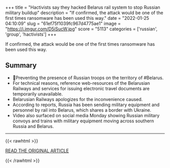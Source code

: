 +++
title = "Hactivists say they hacked Belarus rail system to stop Russian military buildup"
description = "If confirmed, the attack would be one of the first times ransomware has been used this way."
date = "2022-01-25 04:10:09"
slug = "61ef75f1039fc967d4775ae1"
image = "https://i.imgur.com/D5iSucW.jpg"
score = "5113"
categories = ['russian', 'group', 'hactivists']
+++

If confirmed, the attack would be one of the first times ransomware has been used this way.

## Summary

- 🔺Preventing the presence of Russian troops on the territory of #Belarus.
- For technical reasons, reference web-resources of the Belarusian Railways and services for issuing electronic travel documents are temporarily unavailable.
- Belarusian Railways apologizes for the inconvenience caused.
- According to reports, Russia has been sending military equipment and personnel by rail into Belarus, which shares a border with Ukraine.
- Video also surfaced on social media Monday showing Russian military convoys and trains with military equipment moving across southern Russia and Belarus.

---

{{< rawhtml >}}
  <p class="article-category">
    <a target="_blank" href="https://arstechnica.com/information-technology/2022/01/hactivists-say-they-hacked-belarus-rail-system-to-stop-russian-military-buildup/">READ THE ORIGINAL ARTICLE</a>
  </p>
{{< /rawhtml >}}
